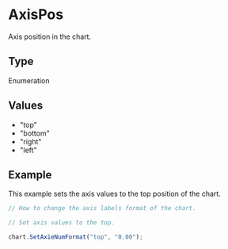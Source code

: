 # AxisPos

Axis position in the chart.

## Type

Enumeration

## Values

- "top"
- "bottom"
- "right"
- "left"


## Example

This example sets the axis values to the top position of the chart.

```javascript editor-xlsx
// How to change the axis labels format of the chart.

// Set axis values to the top.

chart.SetAxieNumFormat("top", "0.00");
```
